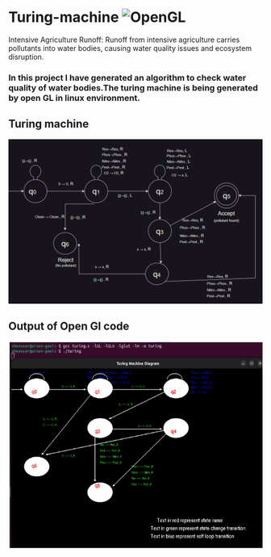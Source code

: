 
# Turing-machine ![OpenGL](https://img.shields.io/badge/OpenGL-Used-brightgreen)

 Intensive Agriculture Runoff: Runoff from intensive agriculture carries pollutants into water bodies, causing water quality issues and ecosystem disruption.


 ### In this project I have generated an algorithm to check water quality of water bodies.The turing machine is being generated by open GL in linux environment.

 ## Turing machine
 
 ![](Turing.png)
 ## Output of Open Gl code
 ![](Final.png)
